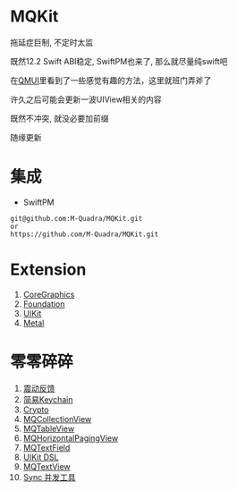 # MQKit

拖延症巨制, 不定时太监

既然12.2 Swift ABI稳定, SwiftPM也来了, 那么就尽量纯swift吧

在[QMUI](https://github.com/Tencent/QMUI_iOS)里看到了一些感觉有趣的方法，这里就班门弄斧了

许久之后可能会更新一波UIView相关的内容

既然不冲突, 就没必要加前缀

随缘更新

# 集成

- SwiftPM

```
git@github.com:M-Quadra/MQKit.git
or
https://github.com/M-Quadra/MQKit.git
```

# Extension

1. [CoreGraphics](./Document/Extension/CoreGraphics.md)
2. [Foundation](Document/Extension/Foundation/Foundation.md)
3. [UIKit](Document/Extension/UIKit/UIKit.md)
4. [Metal](Document/Extension/Metal/Metal.md)

# 零零碎碎

1. [震动反馈](Document/Other/MQTaptic.md)
2. [简易Keychain](Document/Other/MQKeychain.md)
3. [Crypto](Document/Other/MQCrypto.md)
4. [MQCollectionView](Document/MQ_Class.md)
5. [MQTableView](Document/MQ_Class.md)
6. [MQHorizontalPagingView](Document/MQ_Class.md)
7. [MQTextField](Document/Other/MQTextField.md)
8. [UIKit DSL](./Document/Other/UIKit_DSL.md)
9. [MQTextView](./Document/Other/MQTextView.md)
10. [Sync 并发工具](./Document/Other/Sync.md)

